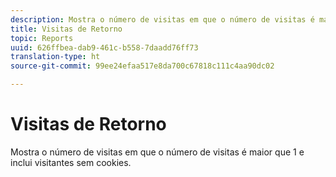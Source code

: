 ```yaml
---
description: Mostra o número de visitas em que o número de visitas é maior que 1 e inclui visitantes sem cookies.
title: Visitas de Retorno
topic: Reports
uuid: 626ffbea-dab9-461c-b558-7daadd76ff73
translation-type: ht
source-git-commit: 99ee24efaa517e8da700c67818c111c4aa90dc02

---
```



# Visitas de Retorno

Mostra o número de visitas em que o número de visitas é maior que 1 e inclui visitantes sem cookies.

